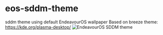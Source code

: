 # eos-sddm-theme
sddm theme using default EndeavourOS wallpaper
Based on breeze theme:
https://kde.org/plasma-desktop/
<img src="https://raw.githubusercontent.com/endeavouros-team/eos-sddm-theme/main/sddm.png" alt="EndeavourOS SDDM theme" title="EndeavourOS SDDM Theme" />
